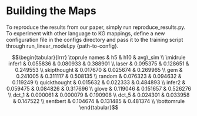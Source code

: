 # Building the Maps

To reproduce the results from our paper, simply run reproduce_results.py.
To experiment with other language to KG mappings, define a new configuration file in the
configs directory and pass it to the training script through run_linear_model.py {path-to-config}.

```math
\begin{tabular}{lrrr}
\toprule
                                             names &        h5 &       h10 &   avg\_sim \\
\midrule
 infer1 &  0.055836 &  0.080933 &  0.388901 \\
 laser &  0.095375 &  0.128651 &  0.249553 \\
 skipthought &  0.017670 &  0.025674 &  0.269965 \\
 gem &  0.241005 &  0.311117 &  0.508135 \\
 random &  0.076323 &  0.094632 &  0.119249 \\
 quickthought &  0.015632 &  0.022333 &  0.484893 \\
 infer2 &  0.059475 &  0.084826 &  0.317696 \\
 glove &  0.119046 &  0.151657 &  0.526276 \\
 dct_1 &  0.000061 &  0.000079 &  0.190908 \\
 dct_5 &  0.024301 &  0.033958 &  0.147522 \\
 sentbert &  0.104674 &  0.131485 &  0.481374 \\
\bottomrule
\end{tabular}
```

